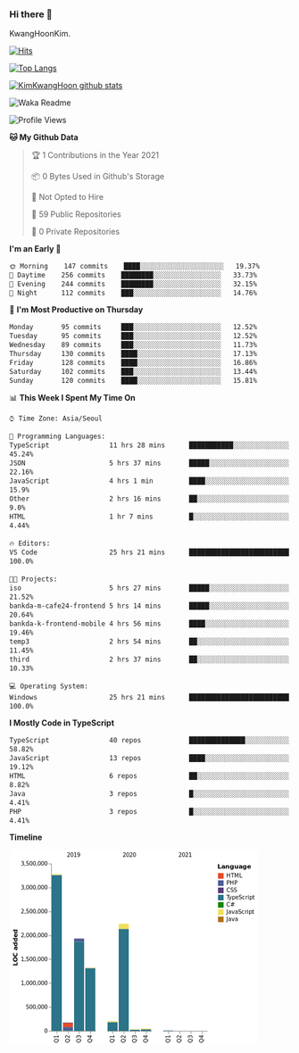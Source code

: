 ### Hi there 👋

KwangHoonKim.

[![Hits](https://hits.seeyoufarm.com/api/count/incr/badge.svg?url=https%3A%2F%2Fgithub.com%2Frhkdgns95)](https://hits.seeyoufarm.com)  

[![Top Langs](https://github-readme-stats.vercel.app/api/top-langs/?username=rhkdgns95&layout=compact)](https://github.com/anuraghazra/github-readme-stats)   

[![KimKwangHoon github stats](https://github-readme-stats.vercel.app/api?username=rhkdgns95&show_icons=true)](https://github.com/anuraghazra/github-readme-stats)  


<!--
**rhkdgns95/rhkdgns95** is a ✨ _special_ ✨ repository because its `README.md` (this file) appears on your GitHub profile.

Here are some ideas to get you started:

- 🔭 I’m currently working on ...
- 🌱 I’m currently learning ...
- 👯 I’m looking to collaborate on ...
- 🤔 I’m looking for help with ...
- 💬 Ask me about ...
- 📫 How to reach me: ...
- 😄 Pronouns: ...
- ⚡ Fun fact: ...
-->



![Waka Readme](https://github.com/rhkdgns95/rhkdgns95/workflows/Waka%20Readme/badge.svg)
<!--START_SECTION:waka-->
![Profile Views](http://img.shields.io/badge/Profile%20Views-2-blue)

**🐱 My Github Data** 

> 🏆 1 Contributions in the Year 2021
 > 
> 📦 0 Bytes Used in Github's Storage 
 > 
> 🚫 Not Opted to Hire
 > 
> 📜 59 Public Repositories 
 > 
> 🔑 0 Private Repositories  
 > 
**I'm an Early 🐤** 

```text
🌞 Morning    147 commits    ████░░░░░░░░░░░░░░░░░░░░░   19.37% 
🌆 Daytime    256 commits    ████████░░░░░░░░░░░░░░░░░   33.73% 
🌃 Evening    244 commits    ████████░░░░░░░░░░░░░░░░░   32.15% 
🌙 Night      112 commits    ███░░░░░░░░░░░░░░░░░░░░░░   14.76%

```
📅 **I'm Most Productive on Thursday** 

```text
Monday       95 commits     ███░░░░░░░░░░░░░░░░░░░░░░   12.52% 
Tuesday      95 commits     ███░░░░░░░░░░░░░░░░░░░░░░   12.52% 
Wednesday    89 commits     ███░░░░░░░░░░░░░░░░░░░░░░   11.73% 
Thursday     130 commits    ████░░░░░░░░░░░░░░░░░░░░░   17.13% 
Friday       128 commits    ████░░░░░░░░░░░░░░░░░░░░░   16.86% 
Saturday     102 commits    ███░░░░░░░░░░░░░░░░░░░░░░   13.44% 
Sunday       120 commits    ████░░░░░░░░░░░░░░░░░░░░░   15.81%

```


📊 **This Week I Spent My Time On** 

```text
⌚︎ Time Zone: Asia/Seoul

💬 Programming Languages: 
TypeScript               11 hrs 28 mins      ███████████░░░░░░░░░░░░░░   45.24% 
JSON                     5 hrs 37 mins       █████░░░░░░░░░░░░░░░░░░░░   22.16% 
JavaScript               4 hrs 1 min         ████░░░░░░░░░░░░░░░░░░░░░   15.9% 
Other                    2 hrs 16 mins       ██░░░░░░░░░░░░░░░░░░░░░░░   9.0% 
HTML                     1 hr 7 mins         █░░░░░░░░░░░░░░░░░░░░░░░░   4.44%

🔥 Editors: 
VS Code                  25 hrs 21 mins      █████████████████████████   100.0%

🐱‍💻 Projects: 
iso                      5 hrs 27 mins       █████░░░░░░░░░░░░░░░░░░░░   21.52% 
bankda-m-cafe24-frontend 5 hrs 14 mins       █████░░░░░░░░░░░░░░░░░░░░   20.64% 
bankda-k-frontend-mobile 4 hrs 56 mins       ████░░░░░░░░░░░░░░░░░░░░░   19.46% 
temp3                    2 hrs 54 mins       ██░░░░░░░░░░░░░░░░░░░░░░░   11.45% 
third                    2 hrs 37 mins       ██░░░░░░░░░░░░░░░░░░░░░░░   10.33%

💻 Operating System: 
Windows                  25 hrs 21 mins      █████████████████████████   100.0%

```

**I Mostly Code in TypeScript** 

```text
TypeScript               40 repos            ██████████████░░░░░░░░░░░   58.82% 
JavaScript               13 repos            ████░░░░░░░░░░░░░░░░░░░░░   19.12% 
HTML                     6 repos             ██░░░░░░░░░░░░░░░░░░░░░░░   8.82% 
Java                     3 repos             █░░░░░░░░░░░░░░░░░░░░░░░░   4.41% 
PHP                      3 repos             █░░░░░░░░░░░░░░░░░░░░░░░░   4.41%

```


**Timeline**

![Chart not found](https://raw.githubusercontent.com/rhkdgns95/rhkdgns95/master/charts/bar_graph.png) 


<!--END_SECTION:waka-->
